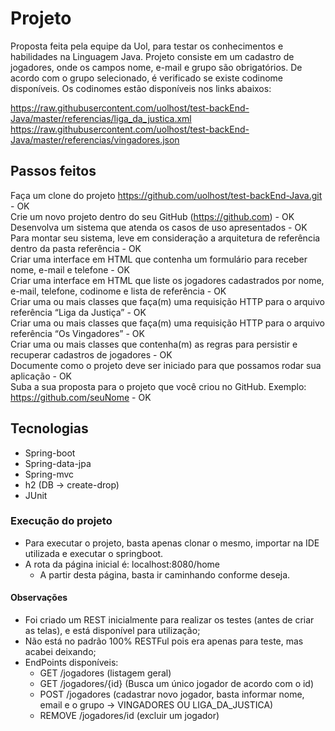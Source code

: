 # Projeto
  Proposta feita pela equipe da Uol, para testar os conhecimentos e habilidades na Linguagem Java. Projeto consiste em um cadastro de
  jogadores, onde os campos nome, e-mail e grupo são obrigatórios. De acordo com o grupo selecionado, é verificado se existe codinome
  disponíveis. Os codinomes estão disponíveis nos links abaixos:
  
https://raw.githubusercontent.com/uolhost/test-backEnd-Java/master/referencias/liga_da_justica.xml 
https://raw.githubusercontent.com/uolhost/test-backEnd-Java/master/referencias/vingadores.json

## Passos feitos
Faça um clone do projeto https://github.com/uolhost/test-backEnd-Java.git - OK<br/>
Crie um novo projeto dentro do seu GitHub (https://github.com) - OK<br/>
Desenvolva um sistema que atenda os casos de uso apresentados - OK<br/>
Para montar seu sistema, leve em consideração a arquitetura de referência dentro da pasta referência - OK<br/>
Criar uma interface em HTML que contenha um formulário para receber nome, e-mail e telefone - OK<br/>
Criar uma interface em HTML que liste os jogadores cadastrados por nome, e-mail, telefone, codinome e lista de referência - OK<br/>
Criar uma ou mais classes que faça(m) uma requisição HTTP para o arquivo referência “Liga da Justiça” - OK<br/>
Criar uma ou mais classes que faça(m) uma requisição HTTP para o arquivo referência “Os Vingadores” - OK<br/>
Criar uma ou mais classes que contenha(m) as regras para persistir e recuperar cadastros de jogadores - OK<br/>
Documente como o projeto deve ser iniciado para que possamos rodar sua aplicação - OK<br/>
Suba a sua proposta para o projeto que você criou no GitHub. Exemplo: https://github.com/seuNome - OK<br/>

## Tecnologias
 - Spring-boot
 - Spring-data-jpa
 - Spring-mvc
 - h2 (DB -> create-drop)
 - JUnit
 
 ### Execução do projeto
  - Para executar o projeto, basta apenas clonar o mesmo, importar na IDE utilizada e executar o springboot.<br/>
  - A rota da página inicial é: localhost:8080/home <br/>
      - A partir desta página, basta ir caminhando conforme deseja.
      
 #### Observações
 - Foi criado um REST inicialmente para realizar os testes (antes de criar as telas), e está disponível para utilização;<br/>
 - Não está no padrão 100% RESTFul pois era apenas para teste, mas acabei deixando;<br/>
 - EndPoints disponíveis: <br/>
     - GET /jogadores (listagem geral)<br/>
     - GET /jogadores/{id} (Busca um único jogador de acordo com o id)<br/>
     - POST /jogadores (cadastrar novo jogador, basta informar nome, email e o grupo -> VINGADORES OU LIGA_DA_JUSTICA)<br/>
     - REMOVE /jogadores/id (excluir um jogador)<br/>
